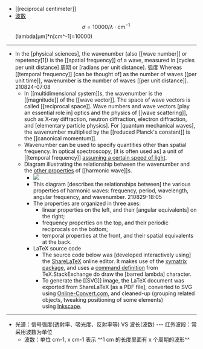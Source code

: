 - [[reciprocal centimeter]]
- [波数]([[wavenumber]]) $$\sigma=10000 / \lambda \cdot \mathrm{cm}^{-1}$$ (lambda[μm]*n[cm^-1]=10000)
- ---
- In the [physical sciences], the wavenumber (also [[wave number]] or repetency[1]) is the [[spatial frequency]] of a wave, measured in [cycles per unit distance] 周期 or [radians per unit distance]. 弧度 Whereas [[temporal frequency]] [can be thought of] as the number of waves [[per unit time]], wavenumber is the number of waves [[per unit distance]].
210824-07:08
    - In [[multidimensional system]]s, the wavenumber is the [[magnitude]] of the [[wave vector]]. The space of wave vectors is called [[reciprocal space]]. Wave numbers and wave vectors [play an essential role in] optics and the physics of [[wave scattering]], such as X-ray diffraction, neutron diffraction, electron diffraction, and [elementary particle physics]. For [quantum mechanical waves], the wavenumber multiplied by the [[reduced Planck's constant]] is the [[canonical momentum]].
    - Wavenumber can be used to specify quantities other than spatial frequency. In optical spectroscopy, [it is often used as] a unit of [[temporal frequency]] [assuming a certain speed of light](((b9uW7Qkyi))).
    - Diagram illustrating the relationship between the wavenumber and the [other properties](https://en.wikipedia.org/wiki/File:Commutative_diagram_of_harmonic_wave_properties.svg) of [[harmonic wave]]s.
        - ![](https://upload.wikimedia.org/wikipedia/commons/thumb/9/9e/Commutative_diagram_of_harmonic_wave_properties.svg/612px-Commutative_diagram_of_harmonic_wave_properties.svg.png)
        - This diagram [describes the relationships between] the various properties of harmonic waves: frequency, period, wavelength, angular frequency, and wavenumber.
210829-18:05
        - The properties are organized in three axes:
            - linear properties on the left, and their [angular equivalents] on the right;
            - frequency properties on the top, and their periodic reciprocals on the bottom;
            - temporal properties at the front, and their spatial equivalents at the back.
        - LaTeX source code
            - The source code below was [developed interactively using] the [ShareLaTeX](https://www.sharelatex.com/) online editor. It makes use of the [xymatrix package](http://www.jmilne.org/not/Mxymatrix.pdf), and uses a [command definition](http://tex.stackexchange.com/q/96479) from TeX.StackExchange do draw the [barred lambda] character.
            - To generate the [[SVG]] image, the LaTeX document was exported from ShareLaTeX [as a PDF file], converted to SVG using [Online-Convert.com](http://www.online-convert.com/), and cleaned-up (grouping related objects, tweaking positioning of some elements) using [Inkscape](https://commons.wikimedia.org/wiki/Inkscape).
- ---
- 光谱：信号强度(透射率、吸光度、反射率等)  VS  波长(波数) --- 红外波段：常采用波数为单位
    - 波数：单位 cm-1, x cm-1 表示 ^^1 cm 的长度里面有 x 个周期的波形^^
